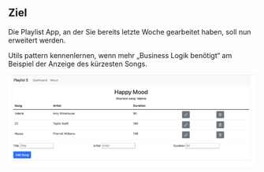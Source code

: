 ## Ziel

Die Playlist App, an der Sie bereits letzte Woche gearbeitet haben, soll nun erweitert werden.

Utils pattern kennenlernen, wenn mehr „Business Logik benötigt“ am Beispiel der Anzeige des kürzesten Songs. 

![img.png](img/img_fin.png)
